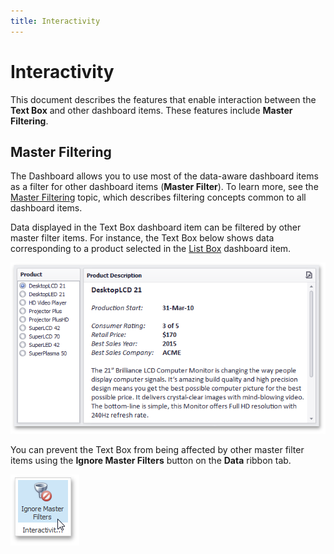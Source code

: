 ```yaml
---
title: Interactivity
---
```

# Interactivity
This document describes the features that enable interaction between the **Text Box** and other dashboard items. These features include **Master Filtering**.

## Master Filtering
The Dashboard allows you to use most of the data-aware dashboard items as a filter for other dashboard items (**Master Filter**). To learn more, see the [Master Filtering](../../interactivity/master-filtering.md) topic, which describes filtering concepts common to all dashboard items.

Data displayed in the Text Box dashboard item can be filtered by other master filter items. For instance, the Text Box below shows data corresponding to a product selected in the [List Box](../filter-elements/filter-elements-overview.md) dashboard item.

![MainFeatures_TextEditor](../../../../images/img18215.png)

You can prevent the Text Box from being affected by other master filter items using the **Ignore Master Filters** button on the **Data** ribbon tab.

![Pivot_IgnoreMasterFilters_Ribbon](../../../../images/img25865.png)